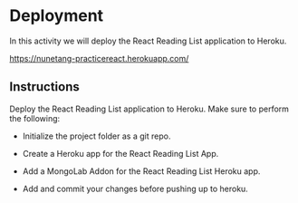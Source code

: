# Deployment
In this activity we will deploy the React Reading List application to Heroku.

https://nunetang-practicereact.herokuapp.com/

## Instructions


Deploy the React Reading List application to Heroku. Make sure to perform the following:


* Initialize the project folder as a git repo.


* Create a Heroku app for the React Reading List App.


* Add a MongoLab Addon for the React Reading List Heroku app.


* Add and commit your changes before pushing up to heroku.

